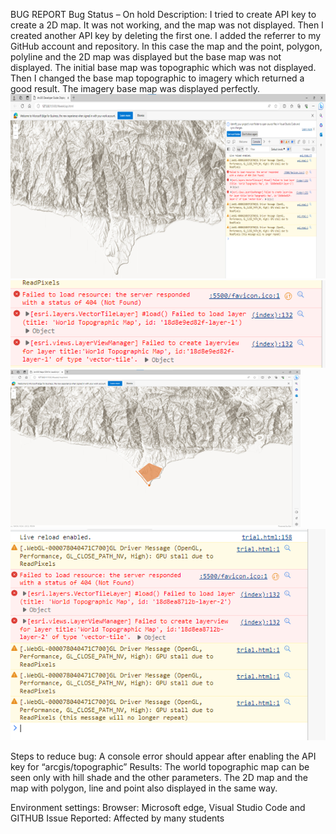 BUG REPORT
Bug Status – On hold
Description: I tried to create API key to create a 2D map. It was not working, and the map was not displayed. Then I created another API key by deleting the first one. I added the referrer to my GitHub account and repository. In this case the map and the point, polygon, polyline and the 2D map was displayed but the base map was not displayed. The initial base map was topographic which was not displayed. Then I changed the base map topographic to imagery which returned a good result. The imagery base map was displayed perfectly.
![image of 2D map](Picture1.png)
![error](Picture2.png)
![image of map with point,line](Picture3.png)
![error](Picture4.png)
 

Steps to reduce bug: A console error should appear after enabling the API key for “arcgis/topographic”
Results: The world topographic map can be seen only with hill shade and the other parameters. The 2D map and the map with polygon, line and point also displayed in the same way.

  

 

Environment settings: Browser: Microsoft edge, Visual Studio Code and GITHUB
Issue Reported: Affected by many students

 
